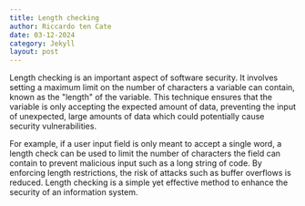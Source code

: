 ```yaml
---
title: Length checking
author: Riccardo ten Cate
date: 03-12-2024
category: Jekyll
layout: post
---
```


Length checking is an important aspect of software security. It involves setting a maximum limit on the number of characters a variable can contain, known as the "length" of the variable. This technique ensures that the variable is only accepting the expected amount of data, preventing the input of unexpected, large amounts of data which could potentially cause security vulnerabilities.

For example, if a user input field is only meant to accept a single word, a length check can be used to limit the number of characters the field can contain to prevent malicious input such as a long string of code. By enforcing length restrictions, the risk of attacks such as buffer overflows is reduced. Length checking is a simple yet effective method to enhance the security of an information system.

